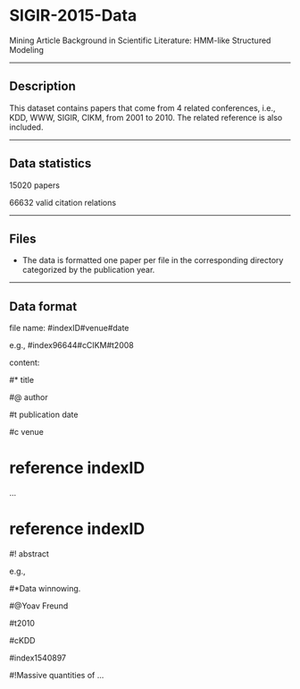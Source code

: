 # SIGIR-2015-Data
Mining Article Background in Scientific Literature: HMM-like Structured Modeling

-----------
Description
-----------
This dataset contains papers that come from 4 related conferences, i.e., KDD, WWW, SIGIR, CIKM, from 2001 to 2010. The related reference is also included.

---------------
Data statistics
---------------
15020 papers

66632 valid citation relations

-----
Files
-----
* The data is formatted one paper per file in the corresponding directory categorized by the publication year.


-----------
Data format
-----------


file name: #indexID#venue#date



e.g., #index96644#cCIKM#t2008



content:

#* title  

#@ author 

#t publication date

#c venue

# reference indexID

...

# reference indexID

#! abstract



e.g.,

#*Data winnowing.

#@Yoav Freund

#t2010

#cKDD

#index1540897

#!Massive quantities of ...
